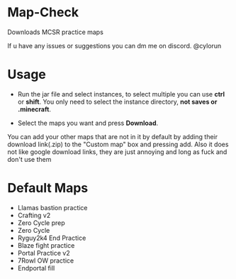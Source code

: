 # Map-Check
Downloads MCSR practice maps

If u have any issues or suggestions you can dm me on discord. @cylorun

# Usage
- Run the jar file and select instances, to select multiple you can use **ctrl** or **shift**. You only need to select the instance directory, **not saves or .minecraft**.

- Select the maps you want and press **Download**.

You can add your other maps that are not in it by default by adding their download link(.zip) to the "Custom map" box and pressing add.
Also it does not like google download links, they are just annoying and long as fuck and don't use them


# Default Maps
- Llamas bastion practice
- Crafting v2
- Zero Cycle prep
- Zero Cycle
- Ryguy2k4 End Practice
- Blaze fight practice
- Portal Practice v2
- 7Rowl OW practice
- Endportal fill

